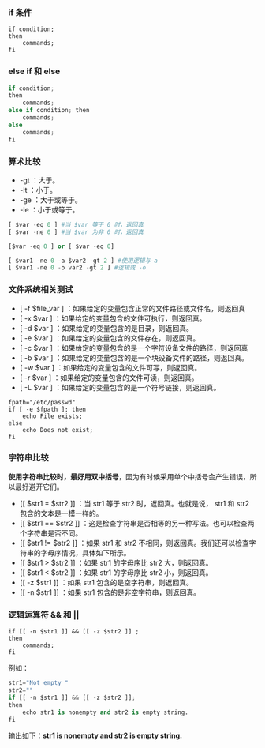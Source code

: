 ### if 条件

```
if condition;
then
    commands;
fi
```

### else if 和 else

```js
if condition;
then
    commands;
else if condition; then
    commands;
else
    commands;
fi
```

### 算术比较

* -gt ：大于。
* -lt ：小于。
* -ge ：大于或等于。
* -le ：小于或等于。

```py
[ $var -eq 0 ] #当 $var 等于 0 时，返回真
[ $var -ne 0 ] #当 $var 为非 0 时，返回真

[$var -eq 0 ] or [ $var -eq 0]

[ $var1 -ne 0 -a $var2 -gt 2 ] #使用逻辑与-a
[ $var1 -ne 0 -o var2 -gt 2 ] #逻辑或 -o
```

### 文件系统相关测试

* \[ -f $file\_var \] ：如果给定的变量包含正常的文件路径或文件名，则返回真
* \[ -x $var \] ：如果给定的变量包含的文件可执行，则返回真。
* \[ -d $var \] ：如果给定的变量包含的是目录，则返回真。
* \[ -e $var \] ：如果给定的变量包含的文件存在，则返回真。
* \[ -c $var \] ：如果给定的变量包含的是一个字符设备文件的路径，则返回真
* \[ -b $var \] ：如果给定的变量包含的是一个块设备文件的路径，则返回真。
* \[ -w $var \] ：如果给定的变量包含的文件可写，则返回真。
* \[ -r $var \] ：如果给定的变量包含的文件可读，则返回真。
* \[ -L $var \] ：如果给定的变量包含的是一个符号链接，则返回真。

```
fpath="/etc/passwd"
if [ -e $fpath ]; then
    echo File exists;
else
    echo Does not exist;
fi
```

### 字符串比较

**使用字符串比较时，最好用双中括号**，因为有时候采用单个中括号会产生错误，所以最好避开它们。

* \[\[ $str1 = $str2 \]\] ：当 str1 等于 str2 时，返回真。也就是说， str1 和 str2 包含的文本是一模一样的。
* \[\[ $str1 == $str2 \]\] ：这是检查字符串是否相等的另一种写法。也可以检查两个字符串是否不同。
* \[\[ $str1 != $str2 \]\] ：如果 str1 和 str2 不相同，则返回真。我们还可以检查字符串的字母序情况，具体如下所示。
* \[\[ $str1 &gt; $str2 \]\] ：如果 str1 的字母序比 str2 大，则返回真。
* \[\[ $str1 &lt; $str2 \]\] ：如果 str1 的字母序比 str2 小，则返回真。
* \[\[ -z $str1 \]\] ：如果 str1 包含的是空字符串，则返回真。
* \[\[ -n $str1 \]\] ：如果 str1 包含的是非空字符串，则返回真。

### 逻辑运算符  && 和  \|\|

```
if [[ -n $str1 ]] && [[ -z $str2 ]] ;
then
    commands;
fi
```

例如：

```py
str1="Not empty "
str2=""
if [[ -n $str1 ]] && [[ -z $str2 ]];
then
    echo str1 is nonempty and str2 is empty string.
fi
```

输出如下：**str1 is nonempty and str2 is empty string.**

